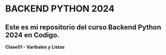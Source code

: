 
# BACKEND PYTHON 2024
## Este es mi repositorio del curso Backend Python 2024 en Codigo.

**Clase01 - Varibales y Listas**